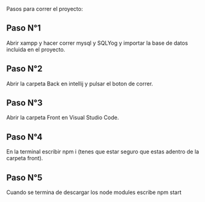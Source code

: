 Pasos para correr el proyecto:

## Paso N°1

Abrir xampp y hacer correr mysql y SQLYog y importar la base de datos incluida en el proyecto.

## Paso N°2

Abrir la carpeta Back en intellij y pulsar el boton de correr.

## Paso N°3

Abrir la carpeta Front en Visual Studio Code.

## Paso N°4

En la terminal escribir npm i (tenes que estar seguro que estas adentro de la carpeta front). 
 
## Paso N°5

Cuando se termina de descargar los node modules escribe npm start

